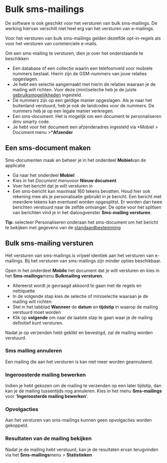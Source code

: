 # Bulk sms-mailings

De software is ook geschikt voor het versturen van bulk sms-mailings. De
werking hiervan verschilt niet heel erg van het versturen van
e-mailings.

Voor het versturen van bulk sms-mailings gelden dezelfde opt-in-regels
als voor het versturen van commerciele e-mails.

Om een sms-mailing te versturen, dien je over het onderstaande te
beschikken

-   Een database of een collectie waarin een telefoonveld voor mobiele
    nummers bestaat. Hierin zijn de GSM-nummers van jouw relaties
    opgeslagen.
-   Je hebt een selectie aangemaakt met hierin de relaties waaraan je de
    mailing wilt richten. Voor deze (mini)selectie heb je de juiste
    [gebruiksmogelijkheden](http://www.copernica.com/nl/ondersteuning/database-gereed-maken-voor-sms-mailing "Database gereed maken voor sms-mailing")
    ingesteld.
-   De nummers zijn op een geldige manier opgeslagen. Als je naar het
    buitenland verstuurd, heb je ook de landcodes voor de nummers. De
    nummers heb je op een legale manier verkregen.
-   Een sms-document. Het is mogelijk om een document te personaliseren
    dmv smarty code.
-   Je hebt voor het document een afzenderadres ingesteld via *Mobiel \>
    Document menu \>***Afzender**

Een sms-document maken
----------------------

Sms-documenten maak en beheer je in het onderdeel **Mobiel**van de
applicatie

-   Ga naar het onderdeel **Mobiel**
-   Kies in het *Document menu*voor **Nieuw document**
-   Voer het bericht dat je wilt versturen in
-   Een sms-bericht kan maximaal 160 tekens bevatten. Houd hier ook
    rekening mee als je personalisatie gebruikt in je bericht. Een
    bericht met meerdere tekens kan eventueel worden opgesplitst. Er
    worden dan twee berichten verstuurd naar de zelfde ontvanger. De
    optie voor het splitsen van berichten vind je in het dialoogvenster
    **Sms-mailing versturen**.

**Tip:** selecteer Personaliseren onderaan het sms-document om het
bericht te bekijken met gegevens van de
[standaardbestemming](./send-sms-test-message-to-test-destination.md)

Bulk sms-mailing versturen
--------------------------

Het versturen van sms-mailings is vrijwel identiek aan het versturen van
e-mailings. Bij het versturen van sms-mailings zijn minder opties
beschikbaar.

Open in het onderdeel **Mobile** het document dat je wilt versturen en
kies in het **Sms-mailings**menu **Bulkmailing versturen**.

-   Allereerst wordt je gevraagd akkoord te gaan met de regels en
    nettiquette
-   In de volgende stap kies de selectie of miniselectie waaraan je de
    mailing wilt richten
-   Stel in het tabblad **Wanneer** de **datum** en **tijdstip** in
    waarop de mailing verstuurd moet worden
-   Klik op **volgende** om naar de laatste stap te gaan waar je de
    mailing definitief kunt versturen.

Nadat je op verzenden hebt geklikt en bevestigd, zal de mailing worden
verstuurd.

### Sms mailing annuleren

Een mailing die aan het versturen is kan niet meer worden geannuleerd.

### Ingeroosterde mailing bewerken

Indien je hebt gekozen om de mailing te verzenden op een later tijdstip,
dan kan je de mailing tussentijds nog annuleren. Kies in het menu
**Sms-mailings** voor '**Ingeroosterde mailing bewerken**'.

### Opvolgacties

Aan het versturen van sms-mailings kunnen geen opvolgacties worden
gekoppeld.

### Resultaten van de mailing bekijken

Nadat je de mailing hebt verstuurd, kan je de resultaten ervan
terugvinden via het **Sms-mailings**menu \> **Statistieken**

